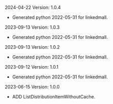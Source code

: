 2024-04-22 Version: 1.0.4
- Generated python 2022-05-31 for linkedmall.

2023-09-13 Version: 1.0.3
- Generated python 2022-05-31 for linkedmall.

2023-09-13 Version: 1.0.2
- Generated python 2022-05-31 for linkedmall.

2023-09-12 Version: 1.0.1
- Generated python 2022-05-31 for linkedmall.

2023-06-15 Version: 1.0.0
- ADD ListDistributionItemWithoutCache.

